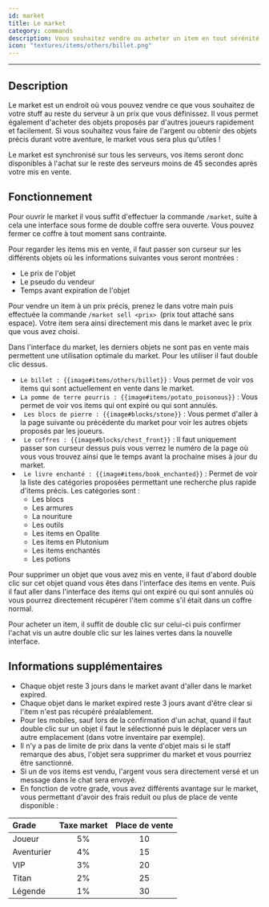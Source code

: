 ```yaml
---
id: market
title: Le market
category: commands
description: Vous souhaitez vendre ou acheter un item en tout sérénité et facilement ? Rien de mieux que d'utiliser le market !
icon: "textures/items/others/billet.png"
---
```

___
## Description

Le market est un endroit où vous pouvez vendre ce que vous souhaitez de votre stuff au reste du serveur à un prix que vous définissez. Il vous permet également d'acheter des objets proposés par d'autres joueurs rapidement et facilement. 
Si vous souhaitez vous faire de l'argent ou obtenir des objets précis durant votre aventure, le market vous sera plus qu'utiles !  

Le market est synchronisé sur tous les serveurs, vos items seront donc disponibles à l'achat sur le reste des serveurs moins de 45 secondes après votre mis en vente.
 
## Fonctionnement 

Pour ouvrir le market il vous suffit d'effectuer la commande ``/market``, suite à cela une interface sous forme de double coffre sera ouverte. Vous pouvez fermer ce coffre à tout moment sans contrainte.

Pour regarder les items mis en vente, il faut passer son curseur sur les différents objets où les informations suivantes vous seront montrées :  
* Le prix de l'objet   
* Le pseudo du vendeur 
* Temps avant expiration de l'objet

Pour vendre un item à un prix précis, prenez le dans votre main puis effectuée la commande ``/market sell <prix> ``(prix tout attaché sans espace). Votre item sera ainsi directement mis dans le market avec le prix que vous avez choisi. 

Dans l'interface du market, les derniers objets ne sont pas en vente mais permettent une utilisation optimale du market. Pour les utiliser il faut double clic dessus.
* ``Le billet : {{image#items/others/billet}}`` : Vous permet de voir vos items qui sont actuellement en vente dans le market.  
* ``La pomme de terre pourris : {{image#items/potato_poisonous}}`` : Vous permet de voir vos items qui ont expiré ou qui sont annulés.  
* `` Les blocs de pierre : {{image#blocks/stone}}`` : Vous permet d'aller à la page suivante ou précédente du market pour voir les autres objets proposés par les joueurs.  
* `` Le coffres : {{image#blocks/chest_front}}`` : Il faut uniquement passer son curseur dessus puis vous verrez le numéro de la page où vous vous trouvez ainsi que le temps avant la prochaine mises à jour du market.   
* `` Le livre enchanté : {{image#items/book_enchanted}}`` : Permet de voir la liste des catégories proposées permettant une recherche plus rapide d'items précis. Les catégories sont : 
   * Les blocs  
   * Les armures  
   * La nouriture  
   * Les outils
   * Les items en Opalite 
   * Les items en Plutonium
   * Les items enchantés
   * Les potions

Pour supprimer un objet que vous avez mis en vente, il faut d'abord double clic sur cet objet quand vous êtes dans l'interface des items en vente. Puis il faut aller dans l'interface des items qui ont expiré ou qui sont annulés où vous pourrez directement récupérer l'item comme s'il était dans un coffre normal. 

Pour acheter un item, il suffit de double clic sur celui-ci puis confirmer l'achat vis un autre double clic sur les laines vertes dans la nouvelle interface. 

## Informations supplémentaires

* Chaque objet reste 3 jours dans le market avant d'aller dans le market expired. 
* Chaque objet dans le market expired reste 3 jours avant d'être clear si l'item n'est pas récupéré préalablement.
* Pour les mobiles, sauf lors de la confirmation d'un achat, quand il faut double clic sur un objet il faut le sélectionné puis le déplacer vers un autre emplacement (dans votre inventaire par exemple).
* Il n'y a pas de limite de prix dans la vente d'objet mais si le staff remarque des abus, l'objet sera supprimer du market et vous pourriez être sanctionné.
* Si un de vos items est vendu, l'argent vous sera directement versé et un message dans le chat sera envoyé. 
* En fonction de votre grade, vous avez différents avantage sur le market, vous permettant d'avoir des frais reduit ou plus de place de vente disponible :  
  
Grade | Taxe market | Place de vente
:---- | :---------: | :------------:
Joueur | 5% | 10
Aventurier | 4% | 15
VIP | 3% | 20
Titan | 2% | 25
Légende | 1% | 30
